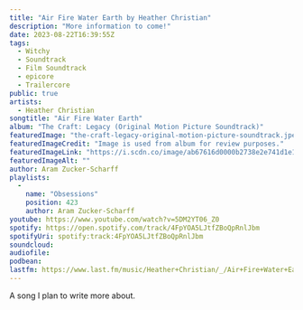 ```yaml
---
title: "Air Fire Water Earth by Heather Christian"
description: "More information to come!"
date: 2023-08-22T16:39:55Z
tags:
  - Witchy
  - Soundtrack
  - Film Soundtrack
  - epicore
  - Trailercore
public: true
artists:
  - Heather Christian
songtitle: "Air Fire Water Earth"
album: "The Craft: Legacy (Original Motion Picture Soundtrack)"
featuredImage: "the-craft-legacy-original-motion-picture-soundtrack.jpeg"
featuredImageCredit: "Image is used from album for review purposes."
featuredImageLink: "https://i.scdn.co/image/ab67616d0000b2738e2e741d1e172f13f8c7977a"
featuredImageAlt: ""
author: Aram Zucker-Scharff
playlists:
  -
    name: "Obsessions"
    position: 423
    author: Aram Zucker-Scharff
youtube: https://www.youtube.com/watch?v=5DM2YT06_Z0
spotify: https://open.spotify.com/track/4FpYOA5LJtfZBoQpRnlJbm
spotifyUri: spotify:track:4FpYOA5LJtfZBoQpRnlJbm
soundcloud:
audiofile:
podbean:
lastfm: https://www.last.fm/music/Heather+Christian/_/Air+Fire+Water+Earth
---
```


A song I plan to write more about.
		